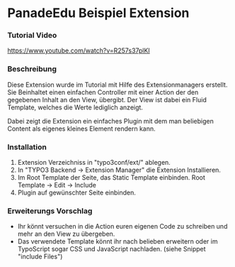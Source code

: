 # PanadeEdu Beispiel Extension
### Tutorial Video
https://www.youtube.com/watch?v=R257s37plKI

### Beschreibung
Diese Extension wurde im Tutorial mit Hilfe des Extensionmanagers erstellt.
Sie Beinhaltet einen einfachen Controller mit einer Action der den gegebenen Inhalt an den View,
übergibt. Der View ist dabei ein Fluid Template, welches die Werte lediglich anzeigt.

Dabei zeigt die Extension ein einfaches Plugin mit dem man beliebigen 
Content als eigenes kleines Element rendern kann.

### Installation
1. Extension Verzeichniss in "typo3conf/ext/" ablegen.
2. In "TYPO3 Backend -> Extension Manager" die Extension Installieren. 
3. Im Root Template der Seite, das Static Template einbinden. Root Template -> Edit -> Include
4. Plugin auf gewünschter Seite einbinden.

### Erweiterungs Vorschlag
- Ihr könnt versuchen in die Action euren eigenen Code zu schreiben und mehr an den View zu übergeben.
- Das verwendete Template könnt ihr nach belieben erweitern oder im TypoScript sogar CSS und JavaScript nachladen. (siehe Snippet "include Files")
